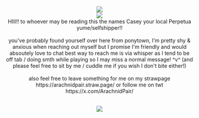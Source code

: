 <p align="center">
<br/>
<img src="https://pouch.jumpshare.com/preview/dTrr2-vOQXWny3KjbcqNqq1SHnJfARXsSivmeBwipAgmbdLQn3pOTV8HeFeMWSmGOULz2vK65XMszq-o739eI8XvWSL9EovTgIoaIEKDIbY"/>
<br/>
<img src="https://images-wixmp-ed30a86b8c4ca887773594c2.wixmp.com/f/57b946d3-87b5-4dc3-9af4-7b8c23022bbc/dccl3rf-fe99107c-9ee8-48c2-99b3-c3fb65284f0c.gif?token=eyJ0eXAiOiJKV1QiLCJhbGciOiJIUzI1NiJ9.eyJzdWIiOiJ1cm46YXBwOjdlMGQxODg5ODIyNjQzNzNhNWYwZDQxNWVhMGQyNmUwIiwiaXNzIjoidXJuOmFwcDo3ZTBkMTg4OTgyMjY0MzczYTVmMGQ0MTVlYTBkMjZlMCIsIm9iaiI6W1t7InBhdGgiOiJcL2ZcLzU3Yjk0NmQzLTg3YjUtNGRjMy05YWY0LTdiOGMyMzAyMmJiY1wvZGNjbDNyZi1mZTk5MTA3Yy05ZWU4LTQ4YzItOTliMy1jM2ZiNjUyODRmMGMuZ2lmIn1dXSwiYXVkIjpbInVybjpzZXJ2aWNlOmZpbGUuZG93bmxvYWQiXX0.04j-zGe3NSnIgtKBVulEhHM-sC3zZyA6mjZ3v-rBgC8"/>
<br/>
HIII!! to whoever may be reading this the names Casey your local Perpetua yume/selfshipper!!
<br/><br/>
you've probably found yourself over here from ponytown, I'm pretty shy & anxious when reaching out myself but I promise I'm friendly and would absoutely love to chat best way to reach me is via whisper as I tend to be off tab / doing smth while playing so I may miss a normal message! ^v^ (and please feel free to sit by me / cuddle me if you wish I don't bite either!)
<br/><br/>
also feel free to leave something for me on my strawpage https://arachnidpair.straw.page/ or follow me on twt https://x.com/ArachnidPair/ 
<br/>
<br/>
<p align="center">
<img src="https://images-wixmp-ed30a86b8c4ca887773594c2.wixmp.com/f/d6045d55-24ec-48f7-81e8-46a7023520f8/dbrlkc7-2cea7dd6-6ac4-4d8b-a745-e50645dd4366.gif?token=eyJ0eXAiOiJKV1QiLCJhbGciOiJIUzI1NiJ9.eyJzdWIiOiJ1cm46YXBwOjdlMGQxODg5ODIyNjQzNzNhNWYwZDQxNWVhMGQyNmUwIiwiaXNzIjoidXJuOmFwcDo3ZTBkMTg4OTgyMjY0MzczYTVmMGQ0MTVlYTBkMjZlMCIsIm9iaiI6W1t7InBhdGgiOiJcL2ZcL2Q2MDQ1ZDU1LTI0ZWMtNDhmNy04MWU4LTQ2YTcwMjM1MjBmOFwvZGJybGtjNy0yY2VhN2RkNi02YWM0LTRkOGItYTc0NS1lNTA2NDVkZDQzNjYuZ2lmIn1dXSwiYXVkIjpbInVybjpzZXJ2aWNlOmZpbGUuZG93bmxvYWQiXX0.tesUIh0hrO-29Vhui0sq4FtDUq5Ds3rdFlsQPrbMAio"/>
